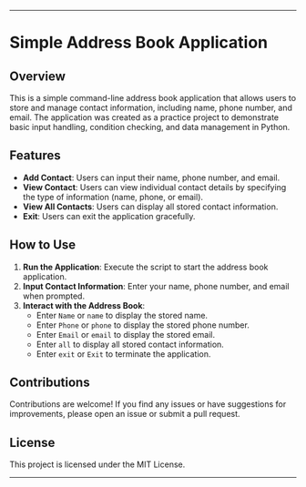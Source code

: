 
---

# Simple Address Book Application

## Overview

This is a simple command-line address book application that allows users to store and manage contact information, including name, phone number, and email. The application was created as a practice project to demonstrate basic input handling, condition checking, and data management in Python.

## Features

- **Add Contact**: Users can input their name, phone number, and email.
- **View Contact**: Users can view individual contact details by specifying the type of information (name, phone, or email).
- **View All Contacts**: Users can display all stored contact information.
- **Exit**: Users can exit the application gracefully.

## How to Use

1. **Run the Application**: Execute the script to start the address book application.
2. **Input Contact Information**: Enter your name, phone number, and email when prompted.
3. **Interact with the Address Book**:
    - Enter `Name` or `name` to display the stored name.
    - Enter `Phone` or `phone` to display the stored phone number.
    - Enter `Email` or `email` to display the stored email.
    - Enter `all` to display all stored contact information.
    - Enter `exit` or `Exit` to terminate the application.

## Contributions

Contributions are welcome! If you find any issues or have suggestions for improvements, please open an issue or submit a pull request.

## License

This project is licensed under the MIT License.

---
